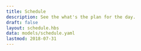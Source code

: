 ```yaml
---
title: Schedule
description: See the what's the plan for the day.
draft: false
layout: schedule.hbs
data: models/schedule.yaml
lastmod: 2018-07-31
---
```

